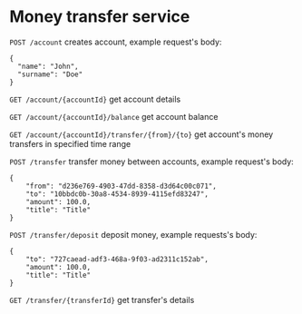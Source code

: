 # Money transfer service

```POST /account``` creates account, example request's body:
```
{
  "name": "John",
  "surname": "Doe"
}
```

```GET /account/{accountId}``` get account details

```GET /account/{accountId}/balance``` get account balance

```GET /account/{accountId}/transfer/{from}/{to}``` get account's money transfers in specified time range

```POST /transfer``` transfer money between accounts, example request's body:
```
{
    "from": "d236e769-4903-47dd-8358-d3d64c00c071",
    "to": "10bbdc0b-30a8-4534-8939-4115efd83247",
    "amount": 100.0,
    "title": "Title"
}
```

```POST /transfer/deposit``` deposit money, example requests's body:

```
{
    "to": "727caead-adf3-468a-9f03-ad2311c152ab",
    "amount": 100.0,
    "title": "Title"
}
```

```GET /transfer/{transferId}``` get transfer's details


